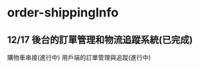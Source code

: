 # order-shippingInfo

12/17 
後台的訂單管理和物流追蹤系統(已完成)
---------------------------------
購物車串接(進行中)
用戶端的訂單管理與追蹤(進行中)
